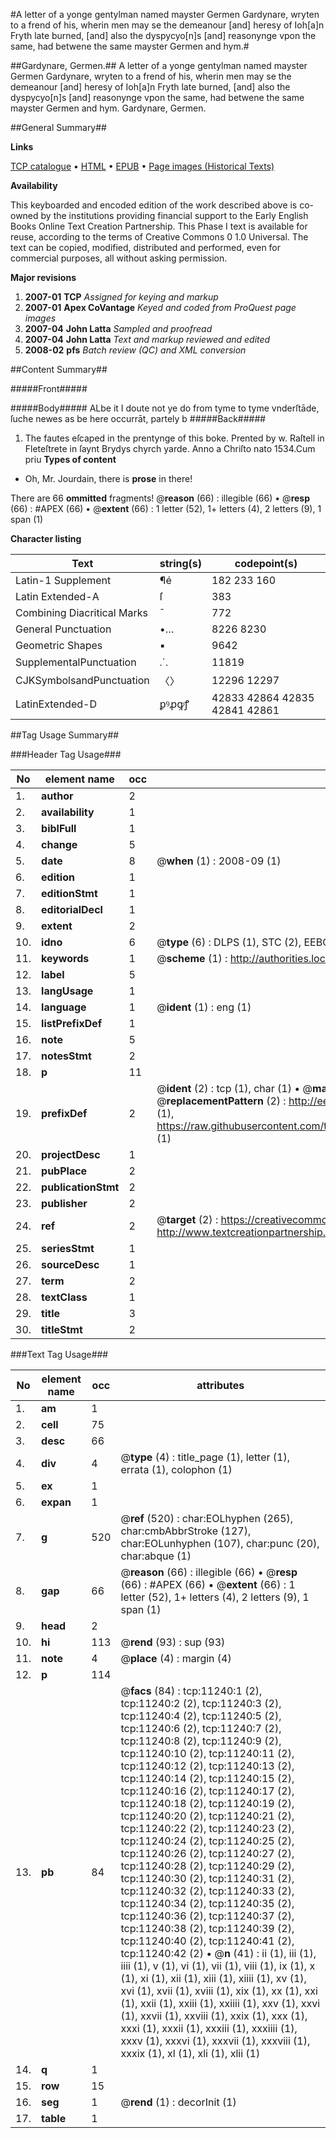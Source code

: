 #A letter of a yonge gentylman named mayster Germen Gardynare, wryten to a frend of his, wherin men may se the demeanour [and] heresy of Ioh[a]n Fryth late burned, [and] also the dyspycyo[n]s [and] reasonynge vpon the same, had betwene the same mayster Germen and hym.#

##Gardynare, Germen.##
A letter of a yonge gentylman named mayster Germen Gardynare, wryten to a frend of his, wherin men may se the demeanour [and] heresy of Ioh[a]n Fryth late burned, [and] also the dyspycyo[n]s [and] reasonynge vpon the same, had betwene the same mayster Germen and hym.
Gardynare, Germen.

##General Summary##

**Links**

[TCP catalogue](http://www.ota.ox.ac.uk/tcp/)  • 
[HTML](http://tei.it.ox.ac.uk/tcp/Texts-HTML/free/A01/A01469.html)  • 
[EPUB](http://tei.it.ox.ac.uk/tcp/Texts-EPUB/free/A01/A01469.epub) • 
[Page images (Historical Texts)](https://data.historicaltexts.jisc.ac.uk/view?pubId=eebo-99846282e&pageId=eebo-99846282e-11240-1)

**Availability**

This keyboarded and encoded edition of the
	       work described above is co-owned by the institutions
	       providing financial support to the Early English Books
	       Online Text Creation Partnership. This Phase I text is
	       available for reuse, according to the terms of Creative
	       Commons 0 1.0 Universal. The text can be copied,
	       modified, distributed and performed, even for
	       commercial purposes, all without asking permission.

**Major revisions**

1. __2007-01__ __TCP__ *Assigned for keying and markup*
1. __2007-01__ __Apex CoVantage__ *Keyed and coded from ProQuest page images*
1. __2007-04__ __John Latta__ *Sampled and proofread*
1. __2007-04__ __John Latta__ *Text and markup reviewed and edited*
1. __2008-02__ __pfs__ *Batch review (QC) and XML conversion*

##Content Summary##

#####Front#####

#####Body#####
ALbe it I doute not ye do from tyme to tyme vnderſtāde, ſuche newes as be here occurrāt, partely b
#####Back#####

1. The fautes eſcaped in the prentynge of this boke.
Prented by w. Raſtell in Fleteſtrete in ſaynt Brydys chyrch yarde. Anno a Chriſto nato 1534.Cum priu
**Types of content**

  * Oh, Mr. Jourdain, there is **prose** in there!

There are 66 **ommitted** fragments! 
 @__reason__ (66) : illegible (66)  •  @__resp__ (66) : #APEX (66)  •  @__extent__ (66) : 1 letter (52), 1+ letters (4), 2 letters (9), 1 span (1)

**Character listing**


|Text|string(s)|codepoint(s)|
|---|---|---|
|Latin-1 Supplement|¶é |182 233 160|
|Latin Extended-A|ſ|383|
|Combining             Diacritical Marks|̄|772|
|General Punctuation|•…|8226 8230|
|Geometric Shapes|▪|9642|
|SupplementalPunctuation|⸫|11819|
|CJKSymbolsandPunctuation|〈〉|12296 12297|
|LatinExtended-D|ꝑꝰꝓꝙꝭ|42833 42864 42835 42841 42861|

##Tag Usage Summary##

###Header Tag Usage###

|No|element name|occ|attributes|
|---|---|---|---|
|1.|__author__|2||
|2.|__availability__|1||
|3.|__biblFull__|1||
|4.|__change__|5||
|5.|__date__|8| @__when__ (1) : 2008-09 (1)|
|6.|__edition__|1||
|7.|__editionStmt__|1||
|8.|__editorialDecl__|1||
|9.|__extent__|2||
|10.|__idno__|6| @__type__ (6) : DLPS (1), STC (2), EEBO-CITATION (1), PROQUEST (1), VID (1)|
|11.|__keywords__|1| @__scheme__ (1) : http://authorities.loc.gov/ (1)|
|12.|__label__|5||
|13.|__langUsage__|1||
|14.|__language__|1| @__ident__ (1) : eng (1)|
|15.|__listPrefixDef__|1||
|16.|__note__|5||
|17.|__notesStmt__|2||
|18.|__p__|11||
|19.|__prefixDef__|2| @__ident__ (2) : tcp (1), char (1)  •  @__matchPattern__ (2) : ([0-9\-]+):([0-9IVX]+) (1), (.+) (1)  •  @__replacementPattern__ (2) : http://eebo.chadwyck.com/downloadtiff?vid=$1&page=$2 (1), https://raw.githubusercontent.com/textcreationpartnership/Texts/master/tcpchars.xml#$1 (1)|
|20.|__projectDesc__|1||
|21.|__pubPlace__|2||
|22.|__publicationStmt__|2||
|23.|__publisher__|2||
|24.|__ref__|2| @__target__ (2) : https://creativecommons.org/publicdomain/zero/1.0/ (1), http://www.textcreationpartnership.org/docs/. (1)|
|25.|__seriesStmt__|1||
|26.|__sourceDesc__|1||
|27.|__term__|2||
|28.|__textClass__|1||
|29.|__title__|3||
|30.|__titleStmt__|2||


###Text Tag Usage###

|No|element name|occ|attributes|
|---|---|---|---|
|1.|__am__|1||
|2.|__cell__|75||
|3.|__desc__|66||
|4.|__div__|4| @__type__ (4) : title_page (1), letter (1), errata (1), colophon (1)|
|5.|__ex__|1||
|6.|__expan__|1||
|7.|__g__|520| @__ref__ (520) : char:EOLhyphen (265), char:cmbAbbrStroke (127), char:EOLunhyphen (107), char:punc (20), char:abque (1)|
|8.|__gap__|66| @__reason__ (66) : illegible (66)  •  @__resp__ (66) : #APEX (66)  •  @__extent__ (66) : 1 letter (52), 1+ letters (4), 2 letters (9), 1 span (1)|
|9.|__head__|2||
|10.|__hi__|113| @__rend__ (93) : sup (93)|
|11.|__note__|4| @__place__ (4) : margin (4)|
|12.|__p__|114||
|13.|__pb__|84| @__facs__ (84) : tcp:11240:1 (2), tcp:11240:2 (2), tcp:11240:3 (2), tcp:11240:4 (2), tcp:11240:5 (2), tcp:11240:6 (2), tcp:11240:7 (2), tcp:11240:8 (2), tcp:11240:9 (2), tcp:11240:10 (2), tcp:11240:11 (2), tcp:11240:12 (2), tcp:11240:13 (2), tcp:11240:14 (2), tcp:11240:15 (2), tcp:11240:16 (2), tcp:11240:17 (2), tcp:11240:18 (2), tcp:11240:19 (2), tcp:11240:20 (2), tcp:11240:21 (2), tcp:11240:22 (2), tcp:11240:23 (2), tcp:11240:24 (2), tcp:11240:25 (2), tcp:11240:26 (2), tcp:11240:27 (2), tcp:11240:28 (2), tcp:11240:29 (2), tcp:11240:30 (2), tcp:11240:31 (2), tcp:11240:32 (2), tcp:11240:33 (2), tcp:11240:34 (2), tcp:11240:35 (2), tcp:11240:36 (2), tcp:11240:37 (2), tcp:11240:38 (2), tcp:11240:39 (2), tcp:11240:40 (2), tcp:11240:41 (2), tcp:11240:42 (2)  •  @__n__ (41) : ii (1), iii (1), iiii (1), v (1), vi (1), vii (1), viii (1), ix (1), x (1), xi (1), xii (1), xiii (1), xiiii (1), xv (1), xvi (1), xvii (1), xviii (1), xix (1), xx (1), xxi (1), xxii (1), xxiii (1), xxiiii (1), xxv (1), xxvi (1), xxvii (1), xxviii (1), xxix (1), xxx (1), xxxi (1), xxxii (1), xxxiii (1), xxxiiii (1), xxxv (1), xxxvi (1), xxxvii (1), xxxviii (1), xxxix (1), xl (1), xli (1), xlii (1)|
|14.|__q__|1||
|15.|__row__|15||
|16.|__seg__|1| @__rend__ (1) : decorInit (1)|
|17.|__table__|1||
